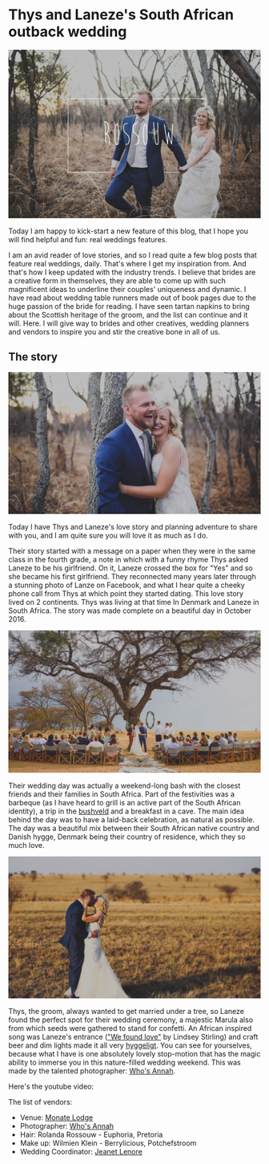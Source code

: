 # Thys and Laneze's South African outback wedding

![Newlyweds holding hands walking in bushveld woods](/img/blog/thys-and-laneze-south-african-outback-wedding/thys-and-laneze.jpg "Thys and Laneze in bushveld woods")

Today I am happy to kick-start a new feature of this blog, that I hope you will find helpful and fun: real weddings features.

I am an avid reader of love stories, and so I read quite a few blog posts that feature real weddings, daily. That's where I get my inspiration from. And that's how I keep updated with the industry trends. I believe that brides are a creative form in themselves, they are able to come up with such magnificent ideas to underline their couples' uniqueness and dynamic. I have read about wedding table runners made out of book pages due to the huge passion of the bride for reading. I have seen tartan napkins to bring about the Scottish
heritage of the groom, and the list can continue and it will. Here. I will give way to brides and other creatives, wedding planners and vendors to inspire you and stir the creative bone in all of us.

## The story

![Newlyweds holding eachother and laughing](/img/blog/thys-and-laneze-south-african-outback-wedding/thys-and-laneze-laughing.jpg "Thys and Laneze laughing")

Today I have Thys and Laneze's love story and planning adventure to share with you, and I am quite sure you will love it as much as I do.

Their story started with a message on a paper when they were in the same class in the fourth grade, a note in which with a funny rhyme Thys asked Laneze to be his girlfriend. On it, Laneze crossed the box for "Yes" and so she became his first girlfriend. They reconnected many years later through a stunning photo of Lanze on Facebook, and what I hear quite a cheeky phone call from Thys at which point they started dating. This love story lived on 2 continents. Thys was living at that time In Denmark and Laneze in South Africa. The story was made complete on a beautiful day in October 2016.

![Wedding ceremony under marula tree in South Africa](/img/blog/thys-and-laneze-south-african-outback-wedding/thys-and-laneze-ceremony-under-tree.jpg "Thys and Laneze's wedding ceremony")

Their wedding day was actually a weekend-long bash with the closest friends and their families in South Africa. Part of the festivities was a barbeque (as I have heard to grill is an active part of the South African identity), a trip in the [bushveld](https://en.wikipedia.org/wiki/Bushveld) and a breakfast in a cave. The main idea behind the day was to have a laid-back celebration, as natural as possible. The day was a beautiful mix between their South African native country and Danish hygge, Denmark being their country of residence, which they so much love.

![Newlyweds kissing in bushveld landscape](/img/blog/thys-and-laneze-south-african-outback-wedding/thys-and-laneze-kissing.jpg "Thys and Laneze kissing")

Thys, the groom, always wanted to get married under a tree, so Laneze found the perfect spot for their wedding ceremony, a majestic Marula also from which seeds were gathered to stand for confetti. An African inspired song was Laneze's entrance (["We found love"](https://www.youtube.com/watch?v=0g9poWKKpbU) by Lindsey Stirling) and craft beer and dim lights made it all very [hyggeligt](https://en.wikipedia.org/wiki/Hygge). You can see for yourselves, because what I have is one absolutely lovely stop-motion that has the magic ability to immerse you in this nature-filled wedding weekend. This was made by the talented photographer: [Who's Annah](https://www.whosannah.com/).

Here's the youtube video:

The list of vendors:
- Venue: [Monate Lodge](http://www.monatelodge.com/)
- Photographer: [Who's Annah](https://www.whosannah.com/)
- Hair: Rolanda Rossouw - Euphoria, Pretoria
- Make up: Wilmien Klein - Berrylicious, Potchefstroom
- Wedding Coordinator: [Jeanet Lenore](http://www.jeanetlenore.com/)
